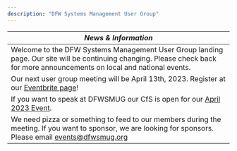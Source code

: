 ```yaml
---
description: "DFW Systems Management User Group"
---
```


| **_News & Information_** |
|--------|
|Welcome to the DFW Systems Management User Group landing page.  Our site will be continuing changing. Please check back for more announcements on local and national events.        |
|Our next user group meeting will be April 13th, 2023.  Register at our [Eventbrite page](https://www.eventbrite.com/o/dfwsmug-5019563697)!        |
|If you want to speak at DFWSMUG our CfS is open for our [April 2023 Event](https://sessionize.com/dfwsmug-april-2023/).          |
|We need pizza or something to feed to our members during the meeting.  If you want to sponsor, we are looking for sponsors.  Please email events@dfwsmug.org       |

